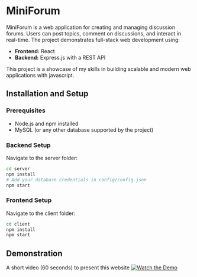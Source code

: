 # MiniForum

MiniForum is a web application for creating and managing discussion forums. Users can post topics, comment on discussions, and interact in real-time. The project demonstrates full-stack web development using:

- **Frontend:** React 
- **Backend:** Express.js with a REST API

This project is a showcase of my skills in building scalable and modern web applications with javascript.

## Installation and Setup

### Prerequisites
- Node.js and npm installed
- MySQL (or any other database supported by the project)

### Backend Setup
Navigate to the server folder:
```bash
cd server
npm install
# Add your database credentials in config/config.json
npm start
```
### Frontend Setup
Navigate to the client folder:
```bash
cd client
npm install
npm start
```

## Demonstration
A short video (60 seconds) to present this website
[![Watch the Demo](https://img.youtube.com/vi/fZHZUIMBG78/maxresdefault.jpg)](https://www.youtube.com/watch?v=fZHZUIMBG78)
